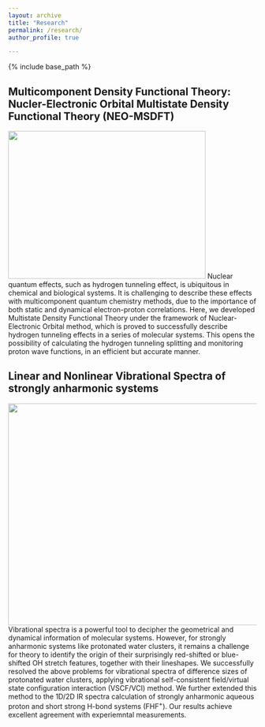 ```yaml
---
layout: archive
title: "Research"
permalink: /research/
author_profile: true

---
```

{% include base_path %}

Multicomponent Density Functional Theory: Nucler-Electronic Orbital Multistate Density Functional Theory (NEO-MSDFT)
------
<img src="https://user-images.githubusercontent.com/57276712/130341918-68cb0d40-c61c-498f-b4ca-246e3a1496b1.png" width="400" height="300" />
Nuclear quantum effects, such as hydrogen tunneling effect, is ubiquitous in chemical and biological systems. It is challenging to describe these effects with multicomponent quantum chemistry methods, due to the importance of both static and dynamical electron-proton correlations. Here, we developed Multistate Density Functional Theory under the framework of Nuclear-Electronic Orbital method, which is proved to successfully describe hydrogen tunneling effects in a series of molecular systems. This opens the possibility of calculating the hydrogen tunneling splitting and monitoring proton wave functions, in an efficient but accurate manner.

Linear and Nonlinear Vibrational Spectra of strongly anharmonic systems 
------
<img src="https://user-images.githubusercontent.com/57276712/130342623-69e6ee51-e483-4b5f-b881-048a014997f6.png" width="800" height="450" />
Vibrational spectra is a powerful tool to decipher the geometrical and dynamical information of molecular systems. However, for strongly anharmonic systems like protonated water clusters, it remains a challenge for theory to identify the origin of their surprisingly red-shifted or blue-shifted OH stretch features, together with their lineshapes. We successfully resolved the above problems for vibrational spectra of difference sizes of protonated water clusters, applying vibrational self-consistent field/virtual state configuration interaction (VSCF/VCI) method. We further extended this method to the 1D/2D IR spectra calculation of strongly anharmonic aqueous proton and short strong H-bond systems (FHF<sup>+</sup>). Our results achieve excellent agreement with experiemntal measurements.




